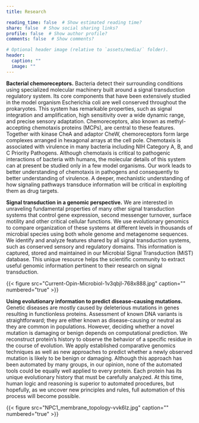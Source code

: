 ```yaml
---
title: Research

reading_time: false  # Show estimated reading time?
share: false  # Show social sharing links?
profile: false  # Show author profile?
comments: false  # Show comments?

# Optional header image (relative to `assets/media/` folder).
header:
  caption: ""
  image: ""
---
```


<!-- ## **Research theme 1: Signal transduction in bacteria** -->

**Bacterial chemoreceptors.** Bacteria detect their surrounding conditions using specialized molecular machinery built around a signal transduction regulatory system. Its core components that have been extensively studied in the model organism Escherichia coli are well conserved throughout the prokaryotes. This system has remarkable properties, such as signal integration and amplification, high sensitivity over a wide dynamic range, and precise sensory adaptation. Chemoreceptors, also known as methyl-accepting chemotaxis proteins (MCPs), are central to these features. Together with kinase CheA and adaptor CheW, chemoreceptors form large complexes arranged in hexagonal arrays at the cell pole. Chemotaxis is associated with virulence in many bacteria including NIH Category A, B, and C Priority Pathogens. Although chemotaxis is critical to pathogenic interactions of bacteria with humans, the molecular details of this system can at present be studied only in a few model organisms. Our work leads to better understanding of chemotaxis in pathogens and consequently to better understanding of virulence. A deeper, mechanistic understanding of how signaling pathways transduce information will be critical in exploiting them as drug targets.

**Signal transduction in a genomic perspective.** We are interested in unraveling fundamental properties of many other signal transduction systems that control gene expression, second messenger turnover, surface motility and other critical cellular functions. We use evolutionary genomics to compare organization of these systems at different levels in thousands of microbial species using both whole genome and metagenome sequences. We identify and analyze features shared by all signal transduction systems, such as conserved sensory and regulatory domains. This information is captured, stored and maintained in our Microbial Signal Transduction (MiST) database. This unique resource helps the scientific community to extract useful genomic information pertinent to their research on signal transduction.

{{< figure src="Current-Opin-Microbiol-1v3qbjl-768x888.jpg" caption="" numbered="true" >}}

**Using evolutionary information to predict disease-causing mutations.**
Genetic diseases are mostly caused by deleterious mutations in genes resulting in functionless proteins. Assessment of known DNA variants is straightforward; they are either known as disease-causing or neutral as they are common in populations. However, deciding whether a novel mutation is damaging or benign depends on computational prediction. We reconstruct protein’s history to observe the behavior of a specific residue in the course of evolution. We apply established comparative genomics techniques as well as new approaches to predict whether a newly observed mutation is likely to be benign or damaging. Although this approach has been automated by many groups, in our opinion, none of the automated tools could be equally well applied to every protein. Each protein has its unique evolutionary history that must be carefully analyzed. At this time, human logic and reasoning is superior to automated procedures, but hopefully, as we uncover new principles and rules, full automation of this process will become possible.

{{< figure src="NPC1_membrane_topology-vvk6lz.jpg" caption="" numbered="true" >}}
